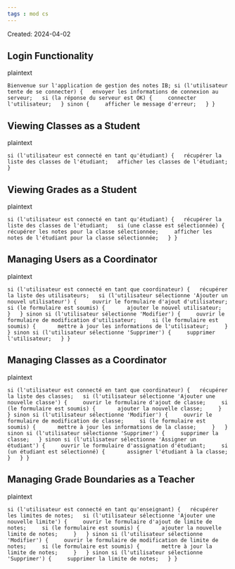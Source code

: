 ```yaml
---
tags : mod cs
---
```

Created: 2024-04-02

## Login Functionality

plaintext

`Bienvenue sur l'application de gestion des notes IB; si (l'utilisateur tente de se connecter) {   envoyer les informations de connexion au serveur;   si (la réponse du serveur est OK) {     connecter l'utilisateur;   } sinon {     afficher le message d'erreur;   } }`

## Viewing Classes as a Student

plaintext

`si (l'utilisateur est connecté en tant qu'étudiant) {   récupérer la liste des classes de l'étudiant;   afficher les classes de l'étudiant; }`

## Viewing Grades as a Student

plaintext

`si (l'utilisateur est connecté en tant qu'étudiant) {   récupérer la liste des classes de l'étudiant;   si (une classe est sélectionnée) {     récupérer les notes pour la classe sélectionnée;     afficher les notes de l'étudiant pour la classe sélectionnée;   } }`

## Managing Users as a Coordinator

plaintext

`si (l'utilisateur est connecté en tant que coordinateur) {   récupérer la liste des utilisateurs;   si (l'utilisateur sélectionne 'Ajouter un nouvel utilisateur') {     ouvrir le formulaire d'ajout d'utilisateur;     si (le formulaire est soumis) {       ajouter le nouvel utilisateur;     }   } sinon si (l'utilisateur sélectionne 'Modifier') {     ouvrir le formulaire de modification d'utilisateur;     si (le formulaire est soumis) {       mettre à jour les informations de l'utilisateur;     }   } sinon si (l'utilisateur sélectionne 'Supprimer') {     supprimer l'utilisateur;   } }`

## Managing Classes as a Coordinator

plaintext

`si (l'utilisateur est connecté en tant que coordinateur) {   récupérer la liste des classes;   si (l'utilisateur sélectionne 'Ajouter une nouvelle classe') {     ouvrir le formulaire d'ajout de classe;     si (le formulaire est soumis) {       ajouter la nouvelle classe;     }   } sinon si (l'utilisateur sélectionne 'Modifier') {     ouvrir le formulaire de modification de classe;     si (le formulaire est soumis) {       mettre à jour les informations de la classe;     }   } sinon si (l'utilisateur sélectionne 'Supprimer') {     supprimer la classe;   } sinon si (l'utilisateur sélectionne 'Assigner un étudiant') {     ouvrir le formulaire d'assignation d'étudiant;     si (un étudiant est sélectionné) {       assigner l'étudiant à la classe;     }   } }`

## Managing Grade Boundaries as a Teacher

plaintext

`si (l'utilisateur est connecté en tant qu'enseignant) {   récupérer les limites de notes;   si (l'utilisateur sélectionne 'Ajouter une nouvelle limite') {     ouvrir le formulaire d'ajout de limite de notes;     si (le formulaire est soumis) {       ajouter la nouvelle limite de notes;     }   } sinon si (l'utilisateur sélectionne 'Modifier') {     ouvrir le formulaire de modification de limite de notes;     si (le formulaire est soumis) {       mettre à jour la limite de notes;     }   } sinon si (l'utilisateur sélectionne 'Supprimer') {     supprimer la limite de notes;   } }`